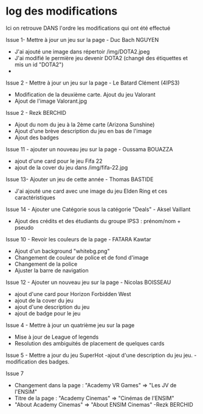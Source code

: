 # log des modifications 
Ici on retrouve DANS l'ordre les modifications qui ont été effectué

Issue 1- Mettre à jour un jeu sur la page - Duc Bach NGUYEN
- J'ai ajouté une image dans répertoir /img/DOTA2.jpeg
- J'ai modifié le permière jeu devenir DOTA2 (changé des étiquettes et mis un id "DOTA2")
- 

Issue 2 - Mettre à jour un jeu sur la page - Le Batard Clément (4IPS3)
- Modification de la deuxième carte. Ajout du jeu Valorant
- Ajout de l'image Valorant.jpg

Issue 2 - Rezk BERCHID
- Ajout du nom du jeu à la 2ème carte (Arizona Sunshine)
- Ajout d'une brève description du jeu en bas de l'image  
- Ajout des badges

Issue 11 - ajouter un nouveau jeu sur la page - Oussama BOUAZZA
- ajout d'une card pour le jeu Fifa 22
- ajout de la cover du jeu dans /img/fifa-22.jpg

Issue 13- Ajouter un jeu de cette année - Thomas BASTIDE
- J'ai ajouté une card avec une image du jeu Elden Ring et ces caractéristiques

Issue 14 - Ajouter une Catégorie sous la catégorie "Deals" - Aksel Vaillant
- Ajout des crédits et des étudiants du groupe IPS3 : prénom/nom + pseudo

Issue 10 - Revoir les couleurs de la page - FATARA Kawtar
- Ajout d'un background "whitebg.png"
- Changement de couleur de police et de fond d'image 
- Changement de la police
- Ajuster la barre de navigation

Issue 12 - Ajouter un nouveau jeu sur la page - Nicolas BOISSEAU
- ajout d'une card pour Horizon Forbidden West
- ajout de la cover du jeu
- ajout d'une description du jeu
- ajout de badge pour le jeu

Issue 4 - Mettre à jour un quatrième jeu sur la page
- Mise à jour de League of legends
- Resolution des ambiguités de placement de quelques cards

Issue 5 - Mettre a jour du jeu SuperHot 
    -ajout d'une description du jeu jeu.
    -modification des badges.

Issue 7 
- Changement dans la page : "Academy VR Games" => "Les JV de l'ENSIM"
- Titre de la page : "Academy Cinemas" => "Cinémas de l'ENSIM"
- "About Academy Cinemas" => "About ENSIM Cinemas"        -Rezk BERCHID